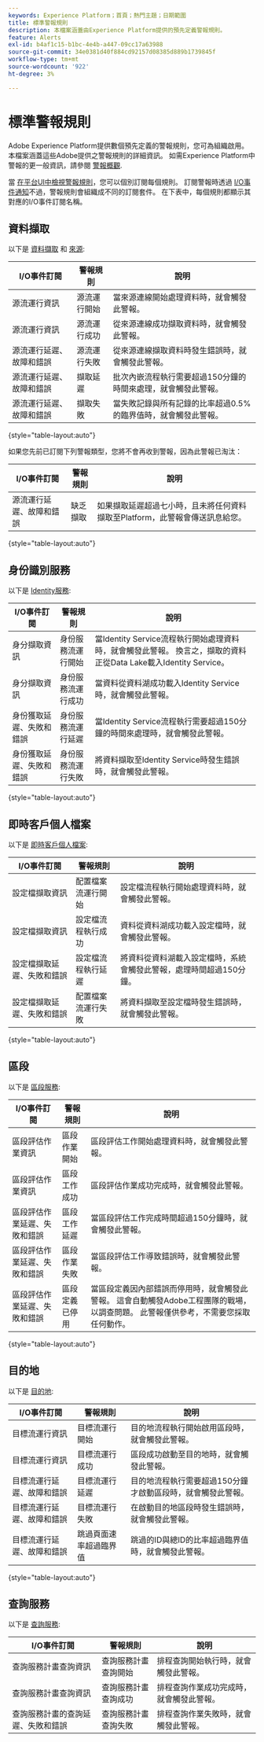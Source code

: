 ```yaml
---
keywords: Experience Platform；首頁；熱門主題；日期範圍
title: 標準警報規則
description: 本檔案涵蓋由Experience Platform提供的預先定義警報規則。
feature: Alerts
exl-id: b4af1c15-b1bc-4e4b-a447-09cc17a63988
source-git-commit: 34e0381d40f884cd92157d08385d889b1739845f
workflow-type: tm+mt
source-wordcount: '922'
ht-degree: 3%

---
```


# 標準警報規則

Adobe Experience Platform提供數個預先定義的警報規則，您可為組織啟用。 本檔案涵蓋這些Adobe提供之警報規則的詳細資訊。 如需Experience Platform中警報的更一般資訊，請參閱 [警報概觀](./overview.md).

當 [在平台UI中檢視警報規則](./ui.md)，您可以個別訂閱每個規則。 訂閱警報時透過 [I/O事件通知](./subscribe.md)不過，警報規則會組織成不同的訂閱套件。 在下表中，每個規則都顯示其對應的I/O事件訂閱名稱。

## 資料擷取

以下是 [資料擷取](../../ingestion/home.md) 和  [來源](../../sources/home.md):

| I/O事件訂閱 | 警報規則 | 說明 |
| --- | --- | --- |
| 源流運行資訊 | 源流運行開始 | 當來源連線開始處理資料時，就會觸發此警報。 |
| 源流運行資訊 | 源流運行成功 | 從來源連線成功擷取資料時，就會觸發此警報。 |
| 源流運行延遲、故障和錯誤 | 源流運行失敗 | 從來源連線擷取資料時發生錯誤時，就會觸發此警報。 |
| 源流運行延遲、故障和錯誤 | 擷取延遲 | 批次內嵌流程執行需要超過150分鐘的時間來處理，就會觸發此警報。 |
| 源流運行延遲、故障和錯誤 | 擷取失敗 | 當失敗記錄與所有記錄的比率超過0.5%的臨界值時，就會觸發此警報。 |

{style=&quot;table-layout:auto&quot;}

如果您先前已訂閱下列警報類型，您將不會再收到警報，因為此警報已淘汰：

| I/O事件訂閱 | 警報規則 | 說明 |
| --- | --- | --- |
| 源流運行延遲、故障和錯誤 | 缺乏擷取 | 如果擷取延遲超過七小時，且未將任何資料擷取至Platform，此警報會傳送訊息給您。 |

{style=&quot;table-layout:auto&quot;}

## 身份識別服務

以下是 [Identity服務](../../identity-service/home.md):

| I/O事件訂閱 | 警報規則 | 說明 |
| --- | --- | --- |
| 身分擷取資訊 | 身份服務流運行開始 | 當Identity Service流程執行開始處理資料時，就會觸發此警報。 換言之，擷取的資料正從Data Lake載入Identity Service。 |
| 身分擷取資訊 | 身份服務流運行成功 | 當資料從資料湖成功載入Identity Service時，就會觸發此警報。 |
| 身份獲取延遲、失敗和錯誤 | 身份服務流運行延遲 | 當Identity Service流程執行需要超過150分鐘的時間來處理時，就會觸發此警報。 |
| 身份獲取延遲、失敗和錯誤 | 身份服務流運行失敗 | 將資料擷取至Identity Service時發生錯誤時，就會觸發此警報。 |

{style=&quot;table-layout:auto&quot;}

## 即時客戶個人檔案

以下是 [即時客戶個人檔案](../../profile/home.md):

| I/O事件訂閱 | 警報規則 | 說明 |
| --- | --- | --- |
| 設定檔擷取資訊 | 配置檔案流運行開始 | 設定檔流程執行開始處理資料時，就會觸發此警報。 |
| 設定檔擷取資訊 | 設定檔流程執行成功 | 資料從資料湖成功載入設定檔時，就會觸發此警報。 |
| 設定檔擷取延遲、失敗和錯誤 | 設定檔流程執行延遲 | 將資料從資料湖載入設定檔時，系統會觸發此警報，處理時間超過150分鐘。 |
| 設定檔擷取延遲、失敗和錯誤 | 配置檔案流運行失敗 | 將資料擷取至設定檔時發生錯誤時，就會觸發此警報。 |

{style=&quot;table-layout:auto&quot;}

## 區段

以下是 [區段服務](../../segmentation/home.md):

| I/O事件訂閱 | 警報規則 | 說明 |
| --- | --- | --- |
| 區段評估作業資訊 | 區段作業開始 | 區段評估工作開始處理資料時，就會觸發此警報。 |
| 區段評估作業資訊 | 區段工作成功 | 區段評估作業成功完成時，就會觸發此警報。 |
| 區段評估作業延遲、失敗和錯誤 | 區段工作延遲 | 當區段評估工作完成時間超過150分鐘時，就會觸發此警報。 |
| 區段評估作業延遲、失敗和錯誤 | 區段作業失敗 | 當區段評估工作導致錯誤時，就會觸發此警報。 |
| 區段評估作業延遲、失敗和錯誤 | 區段定義已停用 | 當區段定義因內部錯誤而停用時，就會觸發此警報。 這會自動觸發Adobe工程團隊的戰場，以調查問題。 此警報僅供參考，不需要您採取任何動作。 |

{style=&quot;table-layout:auto&quot;}

## 目的地

以下是 [目的地](../../destinations/home.md):

| I/O事件訂閱 | 警報規則 | 說明 |
| --- | --- | --- |
| 目標流運行資訊 | 目標流運行開始 | 目的地流程執行開始啟用區段時，就會觸發此警報。 |
| 目標流運行資訊 | 目標流運行成功 | 區段成功啟動至目的地時，就會觸發此警報。 |
| 目標流運行延遲、故障和錯誤 | 目標流運行延遲 | 目的地流程執行需要超過150分鐘才啟動區段時，就會觸發此警報。 |
| 目標流運行延遲、故障和錯誤 | 目標流運行失敗 | 在啟動目的地區段時發生錯誤時，就會觸發此警報。 |
| 目標流運行延遲、故障和錯誤 | 跳過頁面速率超過臨界值 | 跳過的ID與總ID的比率超過臨界值時，就會觸發此警報。 |

{style=&quot;table-layout:auto&quot;}

## 查詢服務

以下是 [查詢服務](../../query-service/home.md):

| I/O事件訂閱 | 警報規則 | 說明 |
| --- | --- | --- |
| 查詢服務計畫查詢資訊 | 查詢服務計畫查詢開始 | 排程查詢開始執行時，就會觸發此警報。 |
| 查詢服務計畫查詢資訊 | 查詢服務計畫查詢成功 | 排程查詢作業成功完成時，就會觸發此警報。 |
| 查詢服務計畫的查詢延遲、失敗和錯誤 | 查詢服務計畫查詢失敗 | 排程查詢作業失敗時，就會觸發此警報。 |

<!-- (Definitions to be added once available)
| Segment Job Delay | This alert triggers when a segment job takes longer than 150 minutes to complete. | N/A | 30 seconds | 3 hours |
| No Ingestion Activity in Past 24 Hours | This alert triggers when no new data has been ingested in the last 24-hour period. | N/A | 1 day | 1 day |
| Ingestion Error Rate Exceeded | This alert triggers when the error rate for data ingestion exceeds the allotted threshold. | 20% | 30 seconds | 30 seconds |
| Entitlement Threshold Exceeded | This alert triggers when the number of created profiles exceeds 80% of your organization's entitlement. | 30 seconds | N/A |
| SFTP source has not ingested data | This alert triggers when an [SFTP source](../../sources/connectors/cloud-storage/sftp.md) has not ingested any data within a certain time period. | 1 day | 1 day |
| Feed Message | This alert when an identity sharing feed message has been sent to a user using [Segment Match](../../segmentation/ui/segment-match.md). | N/A | N/A |
| Feed Access Revoked | This alert triggers when another Platform user revokes access to an identity sharing feed using [Segment Match](../../segmentation/ui/segment-match.md). | N/A | N/A |
| Feed Modified | This alert triggers when an identity sharing feed is modified by a user using [Segment Match](../../segmentation/ui/segment-match.md). | N/A | N/A |
| Feed Shared | This alert triggers when a user shares a new feed in [Segment Match](../../segmentation/ui/segment-match.md). | N/A | N/A |
| Link Request | This alert triggers when a user requests to connect for partner sharing. | N/A | N/A |
| Link Action | This alert triggers when a user accepts a request to connect for partner sharing. | N/A | N/A |
-->
